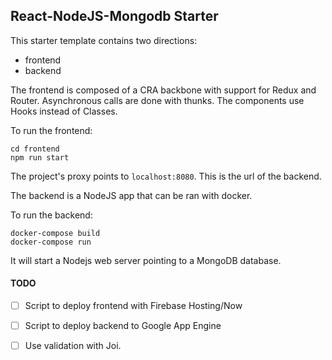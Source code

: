 ## React-NodeJS-Mongodb Starter

This starter template contains two directions:
- frontend
- backend

The frontend is composed of a CRA backbone with support for Redux and Router. Asynchronous calls are done with thunks. The components use Hooks instead of Classes.

To run the frontend:
```
cd frontend
npm run start
```

The project's proxy points to `localhost:8080`. This is the url of the backend.

The backend is a NodeJS app that can be ran with docker. 

To run the backend:
```
docker-compose build
docker-compose run
```

It will start a Nodejs web server pointing to a MongoDB database.


#### TODO

- [ ] Script to deploy frontend with Firebase Hosting/Now
- [ ] Script to deploy backend to Google App Engine
- [ ] Use validation with Joi.

